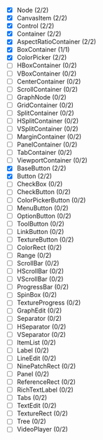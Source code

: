 - [x] Node (2/2)
- [x] CanvasItem (2/2)
- [x] Control (2/2)
- [x] Container (2/2)
- [x] AspectRatioContainer (2/2)
- [x] BoxContainer (1/1)
- [x] ColorPicker (2/2)
- [ ] HBoxContainer (0/2)
- [ ] VBoxContainer (0/2)
- [ ] CenterContainer (0/2)
- [ ] ScrollContainer (0/2)
- [ ] GraphNode (0/2)
- [ ] GridContainer (0/2)
- [ ] SplitContainer (0/2)
- [ ] HSplitContainer (0/2)
- [ ] VSplitContainer (0/2)
- [ ] MarginContainer (0/2)
- [ ] PanelContainer (0/2)
- [ ] TabContainer (0/2)
- [ ] ViewportContainer (0/2)
- [x] BaseButton (2/2)
- [x] Button (2/2)
- [ ] CheckBox (0/2)
- [ ] CheckButton (0/2)
- [ ] ColorPickerButton (0/2)
- [ ] MenuButton (0/2)
- [ ] OptionButton (0/2)
- [ ] ToolButton (0/2)
- [ ] LinkButton (0/2)
- [ ] TextureButton (0/2)
- [ ] ColorRect (0/2)
- [ ] Range (0/2)
- [ ] ScrollBar (0/2)
- [ ] HScrollBar (0/2)
- [ ] VScrollBar (0/2)
- [ ] ProgressBar (0/2)
- [ ] SpinBox (0/2)
- [ ] TextureProgress (0/2)
- [ ] GraphEdit (0/2)
- [ ] Separator (0/2)
- [ ] HSeparator (0/2)
- [ ] VSeparator (0/2)
- [ ] ItemList (0/2)
- [ ] Label (0/2)
- [ ] LineEdit (0/2)
- [ ] NinePatchRect (0/2)
- [ ] Panel (0/2)
- [ ] ReferenceRect (0/2)
- [ ] RichTextLabel (0/2)
- [ ] Tabs (0/2)
- [ ] TextEdit (0/2)
- [ ] TextureRect (0/2)
- [ ] Tree (0/2)
- [ ] VideoPlayer (0/2)
